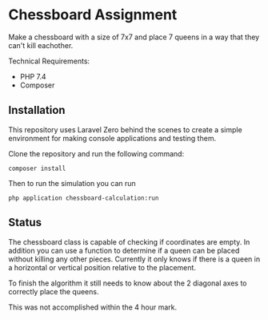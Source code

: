 # Chessboard Assignment

Make a chessboard with a size of 7x7 and place 7 queens in a way that they can't kill eachother.

Technical Requirements:

- PHP 7.4
- Composer

## Installation

This repository uses Laravel Zero behind the scenes to create a simple environment for making console applications and testing them.

Clone the repository and run the following command:

```
composer install
```

Then to run the simulation you can run 

```
php application chessboard-calculation:run
```

## Status

The chessboard class is capable of checking if coordinates are empty. In addition you can use a function to determine if a queen can be placed without killing any other pieces. Currently it only knows if there is a queen in a horizontal or vertical position relative to the placement.

To finish the algorithm it still needs to know about the 2 diagonal axes to correctly place the queens.

This was not accomplished within the 4 hour mark.
